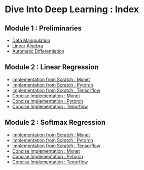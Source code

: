 # Dive Into Deep Learning : Index
## Module 1 : Preliminaries
* [Data Manipulation](https://github.com/anubhavgupta1/D2L.AI/blob/main/Preliminaries/Data%20Manipulation.ipynb)
* [Linear Algebra](https://github.com/anubhavgupta1/D2L.AI/blob/main/Preliminaries/Linear%20Algebra.ipynb)
* [Automatic Differentiation](https://github.com/anubhavgupta1/D2L.AI/blob/main/Preliminaries/Automatic%20Differentiation.ipynb)
## Module 2 : Linear Regression
* [Implementation from Scratch : Mxnet](https://github.com/anubhavgupta1/Dive-Into-Deep-Learning/blob/main/Linear%20Regression/Implementation%20from%20Scratch/mxnet.ipynb)
* [Implementation from Scratch : Pytorch](https://github.com/anubhavgupta1/Dive-Into-Deep-Learning/blob/main/Linear%20Regression/Implementation%20from%20Scratch/pytorch.ipynb)
* [Implementation from Scratch : Tensorflow](https://github.com/anubhavgupta1/Dive-Into-Deep-Learning/blob/main/Linear%20Regression/Implementation%20from%20Scratch/tensorflow.ipynb)
* [Concise Implementation : Mxnet](https://github.com/anubhavgupta1/Dive-Into-Deep-Learning/blob/main/Linear%20Regression/Concise%20Implementation/mxnet.ipynb)
* [Concise Implementation : Pytorch](https://github.com/anubhavgupta1/Dive-Into-Deep-Learning/blob/main/Linear%20Regression/Concise%20Implementation/pytorch.ipynb)
* [Concise Implementation : Tenorflow](https://github.com/anubhavgupta1/Dive-Into-Deep-Learning/blob/main/Linear%20Regression/Concise%20Implementation/tensorflow.ipynb)
## Module 2 : Softmax Regression
* [Implementation from Scratch : Mxnet](https://github.com/anubhavgupta1/Dive-Into-Deep-Learning/blob/main/Softmax%20Regression/Implementation%20from%20Scratch/mxnet.ipynb)
* [Implementation from Scratch : Pytorch](https://github.com/anubhavgupta1/Dive-Into-Deep-Learning/blob/main/Softmax%20Regression/Implementation%20from%20Scratch/pytorch.ipynb)
* [Implementation from Scratch : Tensorflow](https://github.com/anubhavgupta1/Dive-Into-Deep-Learning/blob/main/Softmax%20Regression/Implementation%20from%20Scratch/tensorflow.ipynb)
* [Concise Implementation : Mxnet]()
* [Concise Implementation : Pytorch]()
* [Concise Implementation : Tenorflow]()
